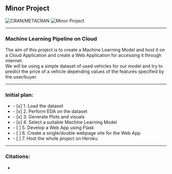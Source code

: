 ## Minor Project
![CRAN/METACRAN](https://img.shields.io/cran/l/devtools?style=for-the-badge) ![Minor Project](https://img.shields.io/badge/Minor%20Project-ML%20on%20Cloud-orange?style=for-the-badge)

---
### Machine Learning Pipeline on Cloud

The aim of this project is to create a Machine Learning Model and host it on a Cloud Application and create a Web Application for accessing it through internet. <br>
We will be using a simple dataset of used vehicles for our model and try to predict the price of a vehicle depending values of the features specified by the user/buyer. <br>

---
### Initial plan:
<ul>
  <li> - [x] 1. Load the dataset </li>
  <li> - [x] 2. Perform EDA on the dataset </li>
  <li> - [x] 3. Generate Plots and visuals </li>
  <li> - [x] 4. Select a suitable Machine Learning Model </li>
  <li> - [ ] 5. Develop a Web App using Flask </li>
  <li> - [ ] 6. Create a single/double webpage site for the Web App </li>
  <li> - [ ] 7. Host the whole project on Heroku </li>
</ul>

---
### Citations:
<ul>
  <li> </li>
</ul>
